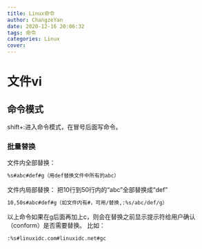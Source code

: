 ```yaml
---
title: Linux命令
author: ChangzeYan
date: 2020-12-16 20:06:32
tags: 命令
categories: Linux
cover:
---
```


# 文件vi

## 命令模式
shift+:进入命令模式，在冒号后面写命令。
### 批量替换
文件内全部替换：
```bash
%s#abc#def#g（用def替换文件中所有的abc）
```

文件内局部替换：
把10行到50行内的“abc”全部替换成“def”
```bash
10,50s#abc#def#g（如文件内有#，可用/替换,:%s/abc/def/g）
```
以上命令如果在g后面再加上c，则会在替换之前显示提示符给用户确认（conform）是否需要替换。 比如：
```bash
:%s#linuxidc.com#linuxidc.net#gc
```
